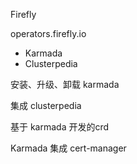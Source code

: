 

Firefly 

operators.firefly.io

- Karmada
- Clusterpedia

安装、升级、卸载 karmada

集成 clusterpedia


基于 karmada 开发的crd

Karmada 集成 cert-manager